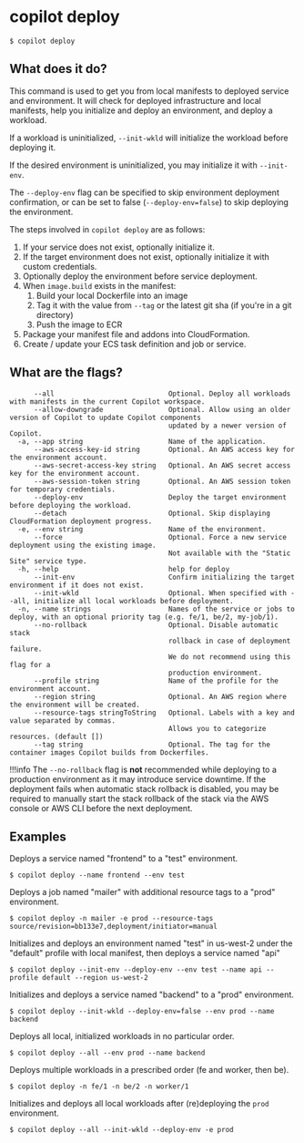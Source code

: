 # copilot deploy
```console
$ copilot deploy
```

## What does it do?

This command is used to get you from local manifests to deployed service and environment. It will check for deployed infrastructure and local manifests, help you initialize and deploy an environment, and deploy a workload.

If a workload is uninitialized, `--init-wkld` will initialize the workload before deploying it.

If the desired environment is uninitialized, you may initialize it with `--init-env`. 

The `--deploy-env` flag can be specified to skip environment deployment confirmation, or can be set to false (`--deploy-env=false`) to skip 
deploying the environment.

The steps involved in `copilot deploy` are as follows:

1. If your service does not exist, optionally initialize it.
2. If the target environment does not exist, optionally initialize it with custom credentials.
3. Optionally deploy the environment before service deployment.
4. When `image.build` exists in the manifest:
    1. Build your local Dockerfile into an image
    2. Tag it with the value from `--tag` or the latest git sha (if you're in a git directory)
    3. Push the image to ECR
5. Package your manifest file and addons into CloudFormation.
6. Create / update your ECS task definition and job or service.

## What are the flags?

```
      --all                            Optional. Deploy all workloads with manifests in the current Copilot workspace.
      --allow-downgrade                Optional. Allow using an older version of Copilot to update Copilot components
                                       updated by a newer version of Copilot.
  -a, --app string                     Name of the application.
      --aws-access-key-id string       Optional. An AWS access key for the environment account.
      --aws-secret-access-key string   Optional. An AWS secret access key for the environment account.
      --aws-session-token string       Optional. An AWS session token for temporary credentials.
      --deploy-env                     Deploy the target environment before deploying the workload.
      --detach                         Optional. Skip displaying CloudFormation deployment progress.
  -e, --env string                     Name of the environment.
      --force                          Optional. Force a new service deployment using the existing image.
                                       Not available with the "Static Site" service type.
  -h, --help                           help for deploy
      --init-env                       Confirm initializing the target environment if it does not exist.
      --init-wkld                      Optional. When specified with --all, initialize all local workloads before deployment.
  -n, --name strings                   Names of the service or jobs to deploy, with an optional priority tag (e.g. fe/1, be/2, my-job/1).
      --no-rollback                    Optional. Disable automatic stack 
                                       rollback in case of deployment failure.
                                       We do not recommend using this flag for a
                                       production environment.
      --profile string                 Name of the profile for the environment account.
      --region string                  Optional. An AWS region where the environment will be created.
      --resource-tags stringToString   Optional. Labels with a key and value separated by commas.
                                       Allows you to categorize resources. (default [])
      --tag string                     Optional. The tag for the container images Copilot builds from Dockerfiles.
```

!!!info
The `--no-rollback` flag is **not** recommended while deploying to a production environment as it may introduce service downtime.
If the deployment fails when automatic stack rollback is disabled, you may be required to manually start the stack
rollback of the stack via the AWS console or AWS CLI before the next deployment.

## Examples
Deploys a service named "frontend" to a "test" environment.
```console
$ copilot deploy --name frontend --env test
```

Deploys a job named "mailer" with additional resource tags to a "prod" environment.
```console
$ copilot deploy -n mailer -e prod --resource-tags source/revision=bb133e7,deployment/initiator=manual
```

Initializes and deploys an environment named "test" in us-west-2 under the "default" profile with local manifest,
then deploys a service named "api"
```console
$ copilot deploy --init-env --deploy-env --env test --name api --profile default --region us-west-2
```

Initializes and deploys a service named "backend" to a "prod" environment.
```console
$ copilot deploy --init-wkld --deploy-env=false --env prod --name backend
```

Deploys all local, initialized workloads in no particular order.
```console
$ copilot deploy --all --env prod --name backend
```

Deploys multiple workloads in a prescribed order (fe and worker, then be).
```console
$ copilot deploy -n fe/1 -n be/2 -n worker/1
```

Initializes and deploys all local workloads after (re)deploying the `prod` environment.
```console
$ copilot deploy --all --init-wkld --deploy-env -e prod
```

